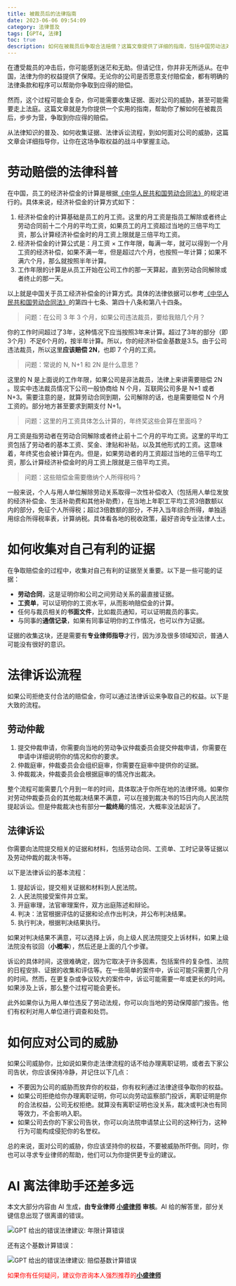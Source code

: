 ```yaml
---
title: 被裁员后的法律指南
date: 2023-06-06 09:54:09
category: 法律普及
tags: [GPT4, 法律]
toc: true
description: 如何在被裁员后争取合法赔偿？这篇文章提供了详细的指南，包括中国劳动法对裁员赔偿的规定，收集有利证据的方法，法律诉讼流程，以及如何应对公司的威胁。让你在争取权益的过程中，有法可依，步步为营。
---
```


在遭受裁员的冲击后，你可能感到迷茫和无助。但请记住，你并非无所适从。在中国，法律为你的权益提供了保障。无论你的公司是否愿意支付赔偿金，都有明确的法律条款和程序可以帮助你争取到应得的赔偿。

然而，这个过程可能会复杂，你可能需要收集证据、面对公司的威胁，甚至可能需要走上法庭。这篇文章就是为你提供一个实用的指南，帮助你了解如何在被裁员后，步步为营，争取到你应得的赔偿。

从法律知识的普及、如何收集证据、法律诉讼流程，到如何面对公司的威胁，这篇文章会详细指导你，让你在这场争取权益的战斗中掌握主动。

<!--more-->

# 劳动赔偿的法律科普

在中国，员工的经济补偿金的计算是根据[《中华人民共和国劳动合同法》](https://www.gov.cn/flfg/2007-06/29/content_669394.htm)的规定进行的。具体来说，经济补偿金的计算方式如下：

1. 经济补偿金的计算基础是员工的月工资。这里的月工资是指员工解除或者终止劳动合同前十二个月的平均工资，如果员工的月工资超过当地的三倍平均工资，那么计算经济补偿金时的月工资上限就是三倍平均工资。
2. 经济补偿金的计算公式是：月工资 × 工作年限，每满一年，就可以得到一个月工资的经济补偿，如果不满一年，但是超过六个月，也按照一年计算；如果不满六个月，那么就按照半年计算。
3. 工作年限的计算是从员工开始在公司工作的那一天算起，直到劳动合同解除或者终止的那一天。

以上就是中国关于员工经济补偿金的计算方式。具体的法律依据可以参考[《中华人民共和国劳动合同法》](https://www.gov.cn/flfg/2007-06/29/content_669394.htm)的第四十七条、第四十八条和第八十四条。

> 问题：在公司 3 年 3 个月，如果公司违法裁员，要给我赔几个月？

你的工作时间超过了3年，这种情况下应当按照3年来计算。超过了3年的部分（即3个月）不足6个月的，按半年计算。所以，你的经济补偿金基数是3.5。由于公司违法裁员，所以这里**应该赔偿 2N**，也即 7 个月的工资。

> 问题：常说的 N, N+1 和 2N 是什么意思？

这里的 N 是上面说的工作年限，如果公司是非法裁员，法律上来讲需要赔偿 2N 。现实中违法裁员情况下公司一般协商给 N 个月，互联网公司多是 N+1 或者 N+3。需要注意的是，就算劳动合同到期，公司解除的话，也是需要赔偿 N 个月工资的。部分地方甚至要求到期支付 N+1。

> 问题：这里的月工资具体怎么计算的，年终奖这些会算在里面吗？

月工资是指劳动者在劳动合同解除或者终止前十二个月的平均工资。这里的平均工资包括了劳动者的基本工资、奖金、津贴和补贴，以及其他形式的工资。这意味着，年终奖也会被计算在内。但是，如果劳动者的月工资超过当地的三倍平均工资，那么计算经济补偿金时的月工资上限就是三倍平均工资。

> 问题：这些赔偿金需要缴纳个人所得税吗？

一般来说，个人与用人单位解除劳动关系取得一次性补偿收入（包括用人单位发放的经济补偿金、生活补助费和其他补助费），在当地上年职工平均工资3倍数额以内的部分，免征个人所得税；超过3倍数额的部分，不并入当年综合所得，单独适用综合所得税率表，计算纳税。具体看各地的税收政策，最好咨询专业法律人士。

# 如何收集对自己有利的证据

在争取赔偿金的过程中，收集对自己有利的证据至关重要。以下是一些可能的证据：

- **劳动合同**，这是证明你和公司之间劳动关系的最直接证据。
- **工资单**，可以证明你的工资水平，从而影响赔偿金的计算。
- 任何与裁员相关的**书面文件**，比如裁员通知，可以证明裁员的事实。
- 与同事的**通信记录**，如果有同事证明你的工作情况，也可以作为证据。

证据的收集这块，还是需要有**专业律师指导**才行，因为涉及很多领域知识，普通人可能没有很好的意识。

# 法律诉讼流程

如果公司拒绝支付合法的赔偿金，你可以通过法律诉讼来争取自己的权益。以下是大致的流程。

## 劳动仲裁

1. 提交仲裁申请，你需要向当地的劳动争议仲裁委员会提交仲裁申请，你需要在申请中详细说明你的情况和你的要求。
2. 仲裁庭审，仲裁委员会会组织庭审，你需要在庭审中提供你的证据。
3. 仲裁裁决，仲裁委员会会根据庭审的情况作出裁决。

整个流程可能需要几个月到一年的时间，具体取决于你所在地的法律环境。如果你对劳动仲裁委员会的其他裁决结果不满意，可以在接到裁决书的15日内向人民法院提起诉讼。但是仲裁裁决也有部分**一裁终局**的情况，大概率没法起诉了。

## 法律诉讼

你需要向法院提交相关的证据和材料，包括劳动合同、工资单、工时记录等证据以及劳动仲裁的裁决书等。

以下是法律诉讼的基本流程：
1. 提起诉讼，提交相关证据和材料到人民法院。
2. 人民法院接受案件并立案。
3. 开庭审理，法官审理案件，双方出庭陈述和辩论。
4. 判决：法官根据评估的证据和论点作出判决，并公布判决结果。
5. 执行判决，根据判决结果执行。

如果对判决结果不满意，可以选择上诉，向上级人民法院提交上诉材料，如果上级法院没有驳回（**小概率**），然后还是上面的几个步骤。

诉讼的具体时间，这很难确定，因为它取决于许多因素，包括案件的复杂性、法院的日程安排、证据的收集和评估等。在一些简单的案件中，诉讼可能只需要几个月的时间。然而，在更复杂或争议较大的案件中，诉讼可能需要一年或更长的时间。如果涉及上诉，那么整个过程可能会更长。

此外如果你认为用人单位违反了劳动法规，你可以向当地的劳动保障部门报告。他们有权利对用人单位进行调查和处罚。

# 如何应对公司的威胁

如果公司威胁你，比如说如果你走法律流程的话不给办理离职证明，或者去下家公司告状，你应该保持冷静，并记住以下几点：

- 不要因为公司的威胁而放弃你的权益，你有权利通过法律途径争取你的权益。
- 如果公司拒绝给你办理离职证明，你可以向劳动监察部门投诉，离职证明是你的合法权益，公司无权拒绝。就算没有离职证明也没关系，裁决或判决也有同等效力，不会影响入职。
- 如果公司去你的下家公司告状，你可以向法院申请禁止公司的这种行为，这种行为可能构成侵犯你的名誉权。

总的来说，面对公司的威胁，你应该坚持你的权益，不要被威胁所吓倒。同时，你也可以寻求专业律师的帮助，他们可以为你提供更专业的建议。

# AI 离法律助手还差多远

本文大部分内容由 AI 生成，**由专业律师 [小盛律师](/links) 审核**。AI 给的解答里，部分关键信息出现了很离谱的错误。

![GPT 给出的错误法律建议: 年限计算错误](https://slefboot-1251736664.cos.ap-beijing.myqcloud.com/20230606_gpt_lawer_helper.png)

还有这个基数计算错误：

![GPT 给出的错误法律建议: 赔偿基数计算错误](https://slefboot-1251736664.cos.ap-beijing.myqcloud.com/20230606_gpt_lawer_helper2.png)

<p style="color:red;">如果你有任何疑问，建议你咨询本人强烈推荐的<b><a href="/links">小盛律师</a></b></p>